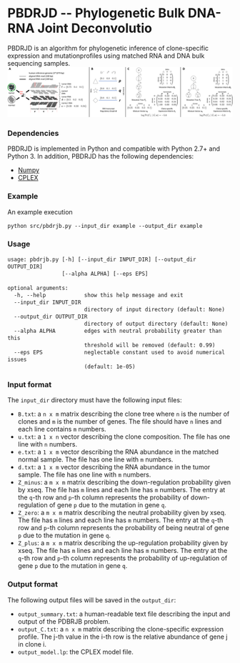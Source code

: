 # PBDRJD -- Phylogenetic  Bulk  DNA-RNA  Joint  Deconvolutio
PBDRJD is an algorithm for phylogenetic inference of clone-specific expression and mutationprofiles using matched RNA and DNA bulk sequencing samples.
![Overview of PBDRJD](doc/overview.png)

### Dependencies    
PBDRJD is implemented in Python and compatible with Python 2.7+ and Python 3. In addition, PBDRJD has the following dependencies:
- [Numpy](http://www.numpy.org/)
- [CPLEX](https://www.ibm.com/analytics/cplex-optimizer)

### Example
An example execution
```
python src/pbdrjb.py --input_dir example --output_dir example
```

### Usage 
```
usage: pbdrjb.py [-h] [--input_dir INPUT_DIR] [--output_dir OUTPUT_DIR]
                 [--alpha ALPHA] [--eps EPS]

optional arguments:
  -h, --help            show this help message and exit
  --input_dir INPUT_DIR
                        directory of input directory (default: None)
  --output_dir OUTPUT_DIR
                        directory of output directory (default: None)
  --alpha ALPHA         edges with neutral probability greater than this
                        threshold will be removed (default: 0.99)
  --eps EPS             neglectable constant used to avoid numerical issues
                        (default: 1e-05)

```

### Input format
The `input_dir` directory must have the following input files:
 - `B.txt`: a `n x m` matrix describing the clone tree where `n` is the number of clones and `m` is the number of genes. The file should have `n` lines and each line contains `m` numbers.
 - `u.txt`: a `1 x n` vector describing the clone composition. The file has one line with `n` numbers.
 - `e.txt`: a `1 x m` vector describing the RNA abundance in the matched normal sample. The file has one line with `m` numbers.
 - `d.txt`: a `1 x m` vector describing the RNA abundance in the tumor sample. The file has one line with `m` numbers.
 - `Z_minus`: a `m x m` matrix describing the down-regulation probability given by xseq.  The file has `m` lines and each line has `m` numbers. The entry at the `q`-th row and `p`-th column represents the probability of down-regulation of gene `p` due to the mutation in gene `q`.
 - `Z_zero`: a `m x m` matrix describing the neutral probability given by xseq.  The file has `m` lines and each line has `m` numbers. The entry at the `q`-th row and `p`-th column represents the probability of being neutral of gene `p` due to the mutation in gene `q`.
 - `Z_plus`: a `m x m` matrix describing the up-regulation probability given by xseq.  The file has `m` lines and each line has `m` numbers. The entry at the `q`-th row and `p`-th column represents the probability of up-regulation of gene `p` due to the mutation in gene `q`.

### Output format
The following output files will be saved in the `output_dir`:
- `output_summary.txt`: a human-readable text file describing the input and output of the PDBRJB problem.
- `output_C.txt`: a `n x m` matrix describing the clone-specific expression profile. The j-th value in the i-th row is the relative abundance of gene j in clone i.
- `output_model.lp`: the CPLEX model file.
